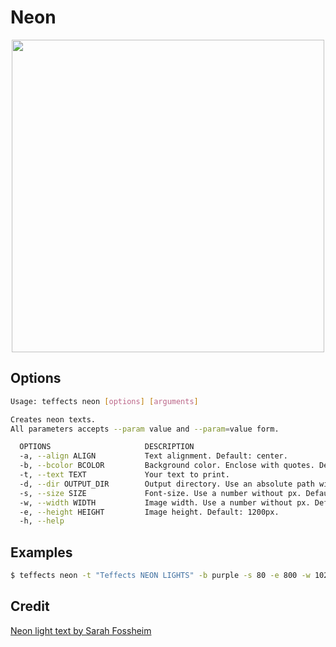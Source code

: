 # Neon

<p align="center">
<img width="500" src="https://raw.githubusercontent.com/shinokada/teffects/main/images/neon.png" />
</p>

## Options

```sh
Usage: teffects neon [options] [arguments]

Creates neon texts.
All parameters accepts --param value and --param=value form.

  OPTIONS                     DESCRIPTION
  -a, --align ALIGN           Text alignment. Default: center.
  -b, --bcolor BCOLOR         Background color. Enclose with quotes. Default: #192824
  -t, --text TEXT             Your text to print.
  -d, --dir OUTPUT_DIR        Output directory. Use an absolute path without a trailing slash. Default: /Users/shinichiokada/Bash_Projects/Teffects/teffects/outputs
  -s, --size SIZE             Font-size. Use a number without px. Default: 120px
  -w, --width WIDTH           Image width. Use a number without px. Default: 1600px.
  -e, --height HEIGHT         Image height. Default: 1200px.
  -h, --help 
```

## Examples

```sh
$ teffects neon -t "Teffects NEON LIGHTS" -b purple -s 80 -e 800 -w 1020
```

## Credit

[Neon light text by Sarah Fossheim](https://codepen.io/fossheim/pen/PoqKoLY)
